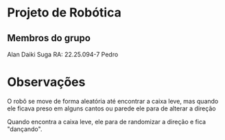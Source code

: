 # Projeto de Robótica
## Membros do grupo
Alan Daiki Suga RA: 22.25.094-7
Pedro

# Observações
O robô se move de forma aleatória até encontrar a caixa leve, mas quando ele ficava preso em alguns cantos ou parede ele para de alterar a direção 


Quando encontra a caixa leve, ele para de randomizar a direção e fica "dançando".
